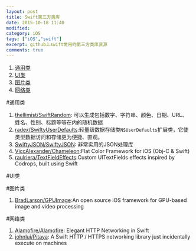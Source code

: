 ```yaml
---
layout: post
title: Swift第三方类库
date: 2015-10-18 11:40
modified: 				
category: iOS
tags: ["iOS","swift"]
excerpt: github上swift常用的第三方类库资源
comments: true
---
```



1. [通用类](#通用类)
1. [UI类](#UI类)
1. [图片类](#图片类)
1. [网络类](#网络类)





#通用类

1. [thellimist/SwiftRandom](https://github.com/thellimist/SwiftRandom): 可以生成包括数字、字符串、颜色、日期、URL、姓名、性别、标题等等在内的随机数据
1. [radex/SwiftyUserDefaults](https://github.com/radex/SwiftyUserDefaults):轻量级数据存储类`NSUserDefaults`扩展类，它使类型数据访问和存储更为便捷、直观。
1. [SwiftyJSON/SwiftyJSON](https://github.com/SwiftyJSON/SwiftyJSON): 非常实用的JSON处理库
1. [ViccAlexander/Chameleon](https://github.com/ViccAlexander/Chameleon):Flat Color Framework for iOS (Obj-C & Swift)
1. [raulriera/TextFieldEffects](https://github.com/raulriera/TextFieldEffects):Custom UITextFields effects inspired by Codrops, built using Swift


#UI类

#图片类

1. [BradLarson/GPUImage](https://github.com/BradLarson/GPUImage):An open source iOS framework for GPU-based image and video processing



#网络类

1. [Alamofire/Alamofire](https://github.com/Alamofire/Alamofire): Elegant HTTP Networking in Swift
1. [johnlui/Pitaya](https://github.com/johnlui/Pitaya): A Swift HTTP / HTTPS networking library just incidentally execute on machines


